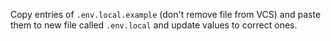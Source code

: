 Copy entries of `.env.local.example` (don't remove file from VCS) and paste them to new file called `.env.local` and
update values to correct ones.